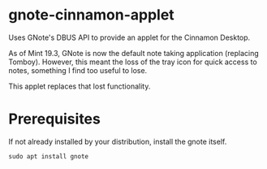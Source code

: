 # gnote-cinnamon-applet
Uses GNote's DBUS API to provide an applet for the Cinnamon Desktop. 

As of Mint 19.3, GNote is now the default note taking application (replacing Tomboy). 
However, this meant the loss of the tray icon for quick access to notes, something I
find too useful to lose. 

This applet replaces that lost functionality.

Prerequisites
=============
If not already installed by your distribution, install the gnote itself. 

```
sudo apt install gnote
```
